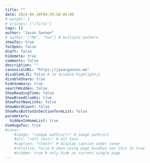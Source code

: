 ```yaml
---
title: ""
date: 2023-04-30T00:39:58-04:00
# weight: 1
# aliases: ["/first"]
tags: []
author: "Jason Gannon"
# author: ["Me", "You"] # multiple authors
showToc: true
TocOpen: false
draft: false
hidemeta: true
comments: false
description: ""
canonicalURL: "https://jasongannon.me"
disableHLJS: false # to disable highlightjs
disableShare: true
hideSummary: true
searchHidden: false
ShowReadingTime: false
ShowBreadCrumbs: true
ShowPostNavLinks: false
ShowWordCount: false
ShowRssButtonInSectionTermList: false
parameters:
  hiddenInHomeList: true
UseHugoToc: true
#cover:
    #image: "<image path/url>" # image path/url
    #alt: "<alt text>" # alt text
    #caption: "<text>" # display caption under cover
    #relative: false # when using page bundles set this to true
    #hidden: true # only hide on current single page
---
```

